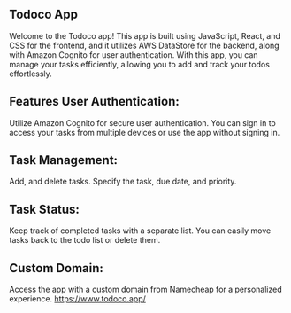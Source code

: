 ## Todoco App

Welcome to the Todoco app! This app is built using JavaScript, React, and CSS for the frontend, and it utilizes AWS DataStore for the backend, along with Amazon Cognito for user authentication. With this app, you can manage your tasks efficiently, allowing you to add and track your todos effortlessly.

## Features User Authentication: 

Utilize Amazon Cognito for secure user authentication. You can sign in to access your tasks from multiple devices or use the app without signing in.

## Task Management: 

Add, and delete tasks. Specify the task, due date, and priority.

## Task Status: 

Keep track of completed tasks with a separate list. You can easily move tasks back to the todo list or delete them.

## Custom Domain: 

Access the app with a custom domain from Namecheap for a personalized experience.
https://www.todoco.app/
